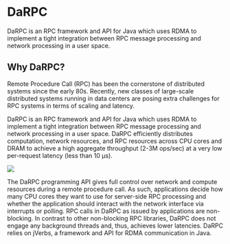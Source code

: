 # DaRPC

DaRPC is an RPC framework and API for Java which uses RDMA to implement a tight integration between RPC message processing and network processing in a user space.

## Why DaRPC?

Remote Procedure Call \(RPC\) has been the cornerstone of distributed systems since the early 80s. Recently, new classes of large-scale distributed systems running in data centers are posing extra challenges for RPC systems in terms of scaling and latency.

DaRPC is an RPC framework and API for Java which uses RDMA to implement a tight integration between RPC message processing and network processing in a user space. DaRPC efficiently distributes computation, network resources, and RPC resources across CPU cores and DRAM to achieve a high aggregate throughput \(2-3M ops/sec\) at a very low per-request latency \(less than 10 μs\).

![](https://developer.ibm.com/open/wp-content/uploads/sites/50/2016/08/darpc-image.png)

The DaRPC programming API gives full control over network and compute resources during a remote procedure call. As such, applications decide how many CPU cores they want to use for server-side RPC processing and whether the application should interact with the network interface via interrupts or polling. RPC calls in DaRPC as issued by applications are non-blocking. In contrast to other non-blocking RPC libraries, DaRPC does not engage any background threads and, thus, achieves lower latencies. DaRPC relies on jVerbs, a framework and API for RDMA communication in Java.



